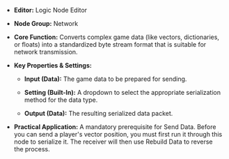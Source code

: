 - **Editor:** Logic Node Editor
    
- **Node Group:** Network
    
- **Core Function:** Converts complex game data (like vectors, dictionaries, or floats) into a standardized byte stream format that is suitable for network transmission.
    
- **Key Properties & Settings:**
    
    - **Input (Data):** The game data to be prepared for sending.
        
    - **Setting (Built-In):** A dropdown to select the appropriate serialization method for the data type.
        
    - **Output (Data):** The resulting serialized data packet.
        
- **Practical Application:** A mandatory prerequisite for Send Data. Before you can send a player's vector position, you must first run it through this node to serialize it. The receiver will then use Rebuild Data to reverse the process.